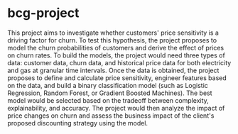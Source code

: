 # bcg-project

This project aims to investigate whether customers' price sensitivity is a driving factor for churn. 
To test this hypothesis, the project proposes to model the churn probabilities of customers and 
derive the effect of prices on churn rates. 
To build the models, the project would need three types of data: customer data, churn data, and historical price data 
for both electricity and gas at granular time intervals. 
Once the data is obtained, the project proposes to define and calculate price sensitivity, 
engineer features based on the data, and build a binary classification model 
(such as Logistic Regression, Random Forest, or Gradient Boosted Machines). 
The best model would be selected based on the tradeoff between complexity, explainability, and accuracy. 
The project would then analyze the impact of price changes on churn and assess the business impact of the 
client's proposed discounting strategy using the model.